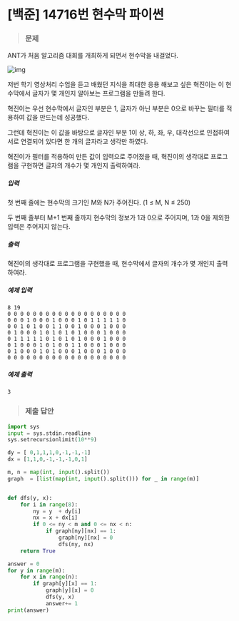 # [백준] 14716번 현수막 파이썬

> ### 문제

ANT가 처음 알고리즘 대회를 개최하게 되면서 현수막을 내걸었다.

![img](https://onlinejudgeimages.s3-ap-northeast-1.amazonaws.com/problem/14716/1.png)

저번 학기 영상처리 수업을 듣고 배웠던 지식을 최대한 응용 해보고 싶은 혁진이는 이 현수막에서 글자가 몇 개인지 알아보는 프로그램을 만들려 한다.

혁진이는 우선 현수막에서 글자인 부분은 1, 글자가 아닌 부분은 0으로 바꾸는 필터를 적용하여 값을 만드는데 성공했다.

그런데 혁진이는 이 값을 바탕으로 글자인 부분 1이 상, 하, 좌, 우, 대각선으로 인접하여 서로 연결되어 있다면 한 개의 글자라고 생각만 하였다.

혁진이가 필터를 적용하여 만든 값이 입력으로 주어졌을 때, 혁진이의 생각대로 프로그램을 구현하면 글자의 개수가 몇 개인지 출력하여라.

##### 입력

첫 번째 줄에는 현수막의 크기인 M와 N가 주어진다. (1 ≤ M, N ≤ 250)

두 번째 줄부터 M+1 번째 줄까지 현수막의 정보가 1과 0으로 주어지며, 1과 0을 제외한 입력은 주어지지 않는다.

##### 출력

혁진이의 생각대로 프로그램을 구현했을 때, 현수막에서 글자의 개수가 몇 개인지 출력하여라.

##### 예제 입력

```
8 19
0 0 0 0 0 0 0 0 0 0 0 0 0 0 0 0 0 0 0
0 0 0 1 0 0 0 1 0 0 0 1 0 1 1 1 1 1 0
0 0 1 0 1 0 0 1 1 0 0 1 0 0 0 1 0 0 0
0 1 0 0 0 1 0 1 0 1 0 1 0 0 0 1 0 0 0
0 1 1 1 1 1 0 1 0 1 0 1 0 0 0 1 0 0 0
0 1 0 0 0 1 0 1 0 0 1 1 0 0 0 1 0 0 0
0 1 0 0 0 1 0 1 0 0 0 1 0 0 0 1 0 0 0
0 0 0 0 0 0 0 0 0 0 0 0 0 0 0 0 0 0 0
```

##### 예제 출력

```
3
```

> ### 제출 답안

```python
import sys
input = sys.stdin.readline
sys.setrecursionlimit(10**9)

dy = [ 0,1,1,1,0,-1,-1,-1]
dx = [1,1,0,-1,-1,-1,0,1]

m, n = map(int, input().split())
graph  = [list(map(int, input().split())) for _ in range(m)]


def dfs(y, x):
    for i in range(8):
        ny = y  + dy[i]
        nx = x + dx[i]
        if 0 <= ny < m and 0 <= nx < n:
            if graph[ny][nx] == 1:
                graph[ny][nx] = 0
                dfs(ny, nx)
    return True

answer = 0
for y in range(m):
    for x in range(n):
        if graph[y][x] == 1:
            graph[y][x] = 0
            dfs(y, x)
            answer+= 1
print(answer)
```